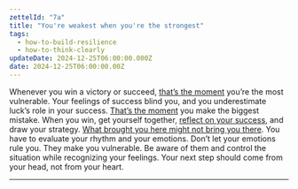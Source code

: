 ```yaml
---
zettelId: "7a"
title: "You're weakest when you're the strongest"
tags:
  - how-to-build-resilience
  - how-to-think-clearly
updateDate: 2024-12-25T06:00:00.000Z
date: 2024-12-25T06:00:00.00Z
---
```


Whenever you win a victory or succeed, [that’s the moment](/notes/62a/) you’re the most vulnerable. Your feelings of success blind you, and you underestimate luck’s role in your success. [That’s the moment](/notes/5a/) you make the biggest mistake. When you win, get yourself together, [reflect on your success](/notes/68/), and draw your strategy. [What brought you here might not bring you there](/notes/46c/). You have to evaluate your rhythm and your emotions. Don’t let your emotions rule you. They make you vulnerable. Be aware of them and control the situation while recognizing your feelings. Your next step should come from your head, not from your heart.

---
